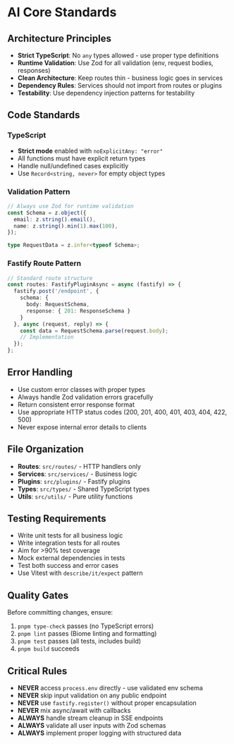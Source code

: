 # AI Core Standards

## Architecture Principles

- **Strict TypeScript**: No `any` types allowed - use proper type definitions
- **Runtime Validation**: Use Zod for all validation (env, request bodies, responses)
- **Clean Architecture**: Keep routes thin - business logic goes in services
- **Dependency Rules**: Services should not import from routes or plugins
- **Testability**: Use dependency injection patterns for testability

## Code Standards

### TypeScript
- **Strict mode** enabled with `noExplicitAny: "error"`
- All functions must have explicit return types
- Handle null/undefined cases explicitly
- Use `Record<string, never>` for empty object types

### Validation Pattern
```typescript
// Always use Zod for runtime validation
const Schema = z.object({
  email: z.string().email(),
  name: z.string().min(1).max(100),
});

type RequestData = z.infer<typeof Schema>;
```

### Fastify Route Pattern
```typescript
// Standard route structure
const routes: FastifyPluginAsync = async (fastify) => {
  fastify.post('/endpoint', {
    schema: {
      body: RequestSchema,
      response: { 201: ResponseSchema }
    }
  }, async (request, reply) => {
    const data = RequestSchema.parse(request.body);
    // Implementation
  });
};
```

## Error Handling
- Use custom error classes with proper types
- Always handle Zod validation errors gracefully
- Return consistent error response format
- Use appropriate HTTP status codes (200, 201, 400, 401, 403, 404, 422, 500)
- Never expose internal error details to clients

## File Organization
- **Routes**: `src/routes/` - HTTP handlers only
- **Services**: `src/services/` - Business logic
- **Plugins**: `src/plugins/` - Fastify plugins
- **Types**: `src/types/` - Shared TypeScript types
- **Utils**: `src/utils/` - Pure utility functions

## Testing Requirements
- Write unit tests for all business logic
- Write integration tests for all routes
- Aim for >90% test coverage
- Mock external dependencies in tests
- Test both success and error cases
- Use Vitest with `describe/it/expect` pattern

## Quality Gates
Before committing changes, ensure:
1. `pnpm type-check` passes (no TypeScript errors)
2. `pnpm lint` passes (Biome linting and formatting)
3. `pnpm test` passes (all tests, includes build)
4. `pnpm build` succeeds

## Critical Rules
- **NEVER** access `process.env` directly - use validated env schema
- **NEVER** skip input validation on any public endpoint
- **NEVER** use `fastify.register()` without proper encapsulation
- **NEVER** mix async/await with callbacks
- **ALWAYS** handle stream cleanup in SSE endpoints
- **ALWAYS** validate all user inputs with Zod schemas
- **ALWAYS** implement proper logging with structured data